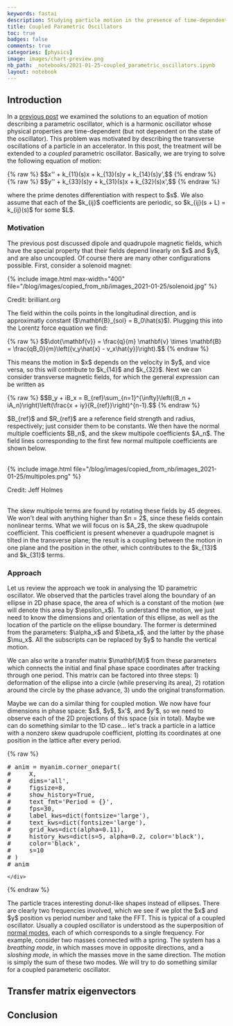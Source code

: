 ```yaml
---
keywords: fastai
description: Studying particle motion in the presence of time-dependent coupled linear forces.
title: Coupled Parametric Oscillators
toc: true 
badges: false
comments: true
categories: [physics]
image: images/chart-preview.png
nb_path: _notebooks/2021-01-25-coupled_parametric_oscillators.ipynb
layout: notebook
---
```


<!--
#################################################
### THIS FILE WAS AUTOGENERATED! DO NOT EDIT! ###
#################################################
# file to edit: _notebooks/2021-01-25-coupled_parametric_oscillators.ipynb
-->

<div class="container" id="notebook-container">
        
<div class="cell border-box-sizing text_cell rendered"><div class="inner_cell">
<div class="text_cell_render border-box-sizing rendered_html">
<h2 id="Introduction">Introduction<a class="anchor-link" href="#Introduction"> </a></h2>
</div>
</div>
</div>
<div class="cell border-box-sizing text_cell rendered"><div class="inner_cell">
<div class="text_cell_render border-box-sizing rendered_html">
<p>In a <a href="https://austin-hoover.github.io/blog/physics/accelerators/2021/01/21/parametric_oscillators.html">previous post</a> we examined the solutions to an equation of motion describing a parametric oscillator, which is a harmonic oscillator whose physical properties are time-dependent (but not dependent on the state of the oscillator). This problem was motivated by describing the transverse oscillations of a particle in an accelerator. In this post, the treatment will be extended to a <em>coupled</em> parametric oscillator. Basically, we are trying to solve the following equation of motion:</p>
<p>{% raw %}
$$x'' + k_{11}(s)x + k_{13}(s)y + k_{14}(s)y',$$
{% endraw %}
{% raw %}
$$y'' + k_{33}(s)y + k_{31}(s)x + k_{32}(s)x',$$
{% endraw %}</p>
<p>where the prime denotes differentiation with respect to $s$. We also assume that each of the $k_{ij}$ coefficients are periodic, so $k_{ij}(s + L) = k_{ij}(s)$ for some $L$.</p>

</div>
</div>
</div>
<div class="cell border-box-sizing text_cell rendered"><div class="inner_cell">
<div class="text_cell_render border-box-sizing rendered_html">
<h3 id="Motivation">Motivation<a class="anchor-link" href="#Motivation"> </a></h3>
</div>
</div>
</div>
<div class="cell border-box-sizing text_cell rendered"><div class="inner_cell">
<div class="text_cell_render border-box-sizing rendered_html">
<p>The previous post discussed dipole and quadrupole magnetic fields, which have the special property that their fields depend linearly on $x$ and $y$, and are also uncoupled. Of course there are many other configurations possible. First, consider a solenoid magnet:</p>

</div>
</div>
</div>
<div class="cell border-box-sizing text_cell rendered"><div class="inner_cell">
<div class="text_cell_render border-box-sizing rendered_html">
<p>{% include image.html max-width="400" file="/blog/images/copied_from_nb/images_2021-01-25/solenoid.jpg" %}</p>
<figcaption>Credit: brilliant.org</figcaption>
</div>
</div>
</div>
<div class="cell border-box-sizing text_cell rendered"><div class="inner_cell">
<div class="text_cell_render border-box-sizing rendered_html">
<p>The field within the coils points in the longitudinal direction, and is approximatly constant ($\mathbf{B}_{sol} = B_0\hat{s}$). Plugging this into the Lorentz force equation we find:</p>
<p>{% raw %}
$$\dot{\mathbf{v}} = \frac{q}{m} \mathbf{v} \times \mathbf{B} = \frac{qB_0}{m}\left({v_y\hat{x} - v_x\hat{y}}\right).$$
{% endraw %}</p>
<p>This means the motion in $x$ depends on the velocity in $y$, and vice versa, so this will contribute to $k_{14}$ and $k_{32}$. Next we can consider transverse magnetic fields, for which the general expression can be written as</p>
<p>{% raw %}
$$B_y + iB_x = B_{ref}\sum_{n=1}^{\infty}\left({B_n + iA_n}\right)\left(\frac{x + iy}{R_{ref}}\right)^{n-1}.$$
{% endraw %}</p>
<p>$B_{ref}$ and $R_{ref}$ are a reference field strength and radius, respectively; just consider them to be constants. We then have the normal multiple coefficients $B_n$, and the skew multipole coefficients $A_n$. The field lines corresponding to the first few normal multipole coefficients are shown below.</p>

</div>
</div>
</div>
<div class="cell border-box-sizing text_cell rendered"><div class="inner_cell">
<div class="text_cell_render border-box-sizing rendered_html">
<p><br>
{% include image.html file="/blog/images/copied_from_nb/images_2021-01-25/multipoles.png" %}</p>
<p><figcaption>Credit: Jeff Holmes</figcaption>
<br></p>

</div>
</div>
</div>
<div class="cell border-box-sizing text_cell rendered"><div class="inner_cell">
<div class="text_cell_render border-box-sizing rendered_html">
<p>The skew multipole terms are found by rotating these fields by 45 degrees. We won't deal with anything higher than $n = 2$, since these fields contain nonlinear terms. What we will focus on is $A_2$, the skew quadrupole coefficient. This coefficient is present whenever a quadrupole magnet is tilted in the transverse plane; the result is a coupling between the motion in one plane and the position in the other, which contributes to the $k_{13}$ and $k_{31}$ terms.</p>

</div>
</div>
</div>
<div class="cell border-box-sizing text_cell rendered"><div class="inner_cell">
<div class="text_cell_render border-box-sizing rendered_html">
<h3 id="Approach">Approach<a class="anchor-link" href="#Approach"> </a></h3>
</div>
</div>
</div>
<div class="cell border-box-sizing text_cell rendered"><div class="inner_cell">
<div class="text_cell_render border-box-sizing rendered_html">
<p>Let us review the approach we took in analysing the 1D parametric oscillator. We observed that the particles travel along the boundary of an ellipse in 2D phase space, the area of which is a constant of the motion (we will denote this area by $\epsilon_x$). To understand the motion, we just need to know the dimensions and orientation of this ellipse, as well as the location of the particle on the ellipse boundary. The former is determined from the parameters: $\alpha_x$ and $\beta_x$, and the latter by the phase $\mu_x$. All the subscripts can be replaced by $y$ to handle the vertical motion.</p>
<p>We can also write a transfer matrix $\mathbf{M}$ from these parameters which connects the initial and final phase space coordinates after tracking through one period. This matrix can be factored into three steps: 1) deformation of the ellipse into a circle (while preserving its area), 2) rotation around the circle by the phase advance, 3) undo the original transformation.</p>
<p>Maybe we can do a similar thing for coupled motion. We now have four dimensions in phase space: $x$, $y$, $x'$, and $y'$, so we need to observe each of the 2D projections of this space (six in total). Maybe we can do something similar to the 1D case... let's track a particle in a lattice with a nonzero skew quadrupole coefficient, plotting its coordinates at one position in the lattice after every period.</p>

</div>
</div>
</div>
    {% raw %}
    
<div class="cell border-box-sizing code_cell rendered">
<div class="input">

<div class="inner_cell">
    <div class="input_area">
<div class=" highlight hl-ipython3"><pre><span></span><span class="c1"># anim = myanim.corner_onepart(</span>
<span class="c1">#     X, </span>
<span class="c1">#     dims=&#39;all&#39;, </span>
<span class="c1">#     figsize=8, </span>
<span class="c1">#     show_history=True, </span>
<span class="c1">#     text_fmt=&#39;Period = {}&#39;,</span>
<span class="c1">#     fps=30,</span>
<span class="c1">#     label_kws=dict(fontsize=&#39;large&#39;),</span>
<span class="c1">#     text_kws=dict(fontsize=&#39;large&#39;),</span>
<span class="c1">#     grid_kws=dict(alpha=0.11),</span>
<span class="c1">#     history_kws=dict(s=5, alpha=0.2, color=&#39;black&#39;),</span>
<span class="c1">#     color=&#39;black&#39;,</span>
<span class="c1">#     s=10</span>
<span class="c1"># )</span>
<span class="c1"># anim</span>
</pre></div>

    </div>
</div>
</div>

</div>
    {% endraw %}

<div class="cell border-box-sizing text_cell rendered"><div class="inner_cell">
<div class="text_cell_render border-box-sizing rendered_html">
<p>The particle traces interesting donut-like shapes instead of ellipses. There are clearly two frequencies involved, which we see if we plot the $x$ and $y$ position vs period number and take the FFT. This is typical of a coupled oscillator. Usually a coupled oscillator is understood as the superposition of <a href="https://en.wikipedia.org/wiki/Normal_mode">normal modes</a>, each of which corresponds to a single frequency. For example, consider two masses connected with a spring. The system has a <em>breathing mode</em>, in which masses move in opposite directions, and a <em>sloshing mode</em>, in which the masses move in the same direction. The motion is simply the sum of these two modes. We will try to do something similar for a coupled parameteric oscillator.</p>

</div>
</div>
</div>
<div class="cell border-box-sizing text_cell rendered"><div class="inner_cell">
<div class="text_cell_render border-box-sizing rendered_html">
<h2 id="Transfer-matrix-eigenvectors">Transfer matrix eigenvectors<a class="anchor-link" href="#Transfer-matrix-eigenvectors"> </a></h2>
</div>
</div>
</div>
<div class="cell border-box-sizing text_cell rendered"><div class="inner_cell">
<div class="text_cell_render border-box-sizing rendered_html">
<h2 id="Conclusion">Conclusion<a class="anchor-link" href="#Conclusion"> </a></h2>
</div>
</div>
</div>
</div>
 

